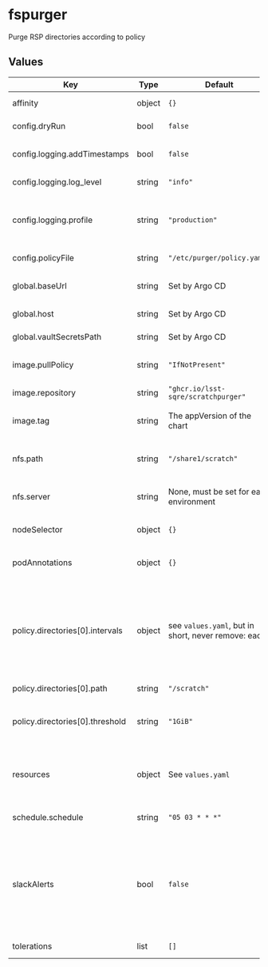 # fspurger

Purge RSP directories according to policy

## Values

| Key | Type | Default | Description |
|-----|------|---------|-------------|
| affinity | object | `{}` | Affinity rules for fspurger |
| config.dryRun | bool | `false` | Report only; do not purge |
| config.logging.addTimestamps | bool | `false` | Add timestamps to log lines |
| config.logging.log_level | string | `"info"` | Level at which to log |
| config.logging.profile | string | `"production"` | "production" (JSON logs) or "development" (human-friendly) |
| config.policyFile | string | `"/etc/purger/policy.yaml"` | File holding purge policy |
| global.baseUrl | string | Set by Argo CD | Base URL for the environment |
| global.host | string | Set by Argo CD | Host name for ingress |
| global.vaultSecretsPath | string | Set by Argo CD | Base path for Vault secrets |
| image.pullPolicy | string | `"IfNotPresent"` | Pull policy for the fspurger image |
| image.repository | string | `"ghcr.io/lsst-sqre/scratchpurger"` | fspurger image to use |
| image.tag | string | The appVersion of the chart | Tag of fspurger image to use |
| nfs.path | string | `"/share1/scratch"` | Path (on server) for served /scratch |
| nfs.server | string | None, must be set for each environment | Hostname or IP address for NFS server |
| nodeSelector | object | `{}` | Node selector rules for fspurger |
| podAnnotations | object | `{}` | Annotations for the fspurger pod |
| policy.directories[0].intervals | object | see `values.yaml`, but in short, never remove: each | If any of these times are older than specified, remove the file.  Zero means "never remove". environment must set its own values. |
| policy.directories[0].path | string | `"/scratch"` |  |
| policy.directories[0].threshold | string | `"1GiB"` | Files this large or larger will be subject to the "large" interval set |
| resources | object | See `values.yaml` | Resource limits and requests for the filesystem purger |
| schedule.schedule | string | `"05 03 * * *"` | Crontab entry for when to run. |
| slackAlerts | bool | `false` | Whether to enable Slack alerts. If set to true, `slack_webhook` must be set in the corresponding fspurger Vault secret. |
| tolerations | list | `[]` | Tolerations for fspurger |

